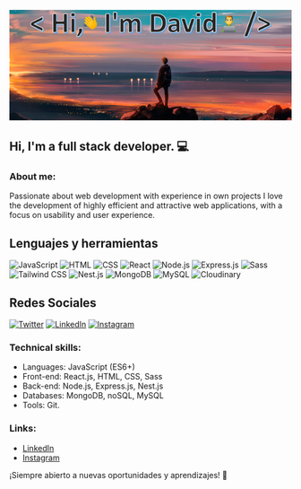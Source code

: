 ![imagen](https://github.com/MarckWeb/world-travel-JS/blob/master/img/Imagen7.png)

## Hi, I'm a full stack developer. 💻

### About me:
Passionate about web development with experience in own projects I love the development of highly efficient and attractive web applications, with a focus on usability and user experience.


## Lenguajes y herramientas
![JavaScript](https://img.shields.io/badge/-JavaScript-F7DF1E?style=flat&logo=javascript&logoColor=black)
![HTML](https://img.shields.io/badge/-HTML5-E34F26?style=flat&logo=html5&logoColor=white)
![CSS](https://img.shields.io/badge/-CSS3-1572B6?style=flat&logo=css3)
![React](https://img.shields.io/badge/-React-61DAFB?style=flat&logo=react&logoColor=white)
![Node.js](https://img.shields.io/badge/-Node.js-339933?style=flat&logo=node.js&logoColor=white)
![Express.js](https://img.shields.io/badge/-Express.js-000000?style=flat&logo=express&logoColor=white)
![Sass](https://img.shields.io/badge/-Sass-CC6699?style=flat&logo=sass&logoColor=white)
![Tailwind CSS](https://img.shields.io/badge/-Tailwind%20CSS-38B2AC?style=flat&logo=tailwind-css&logoColor=white)
![Nest.js](https://img.shields.io/badge/-Nest.js-E0234E?style=flat&logo=nestjs&logoColor=white)
![MongoDB](https://img.shields.io/badge/-MongoDB-47A248?style=flat&logo=mongodb&logoColor=white)
![MySQL](https://img.shields.io/badge/-MySQL-4479A1?style=flat&logo=mysql&logoColor=white)
![Cloudinary](https://img.shields.io/badge/-Cloudinary-60D5F9?style=flat&logo=cloudinary&logoColor=white)



## Redes Sociales
[![Twitter](https://img.shields.io/badge/-Twitter-1DA1F2?style=flat&logo=twitter&logoColor=white)](https://twitter.com/TuUsuario)
[![LinkedIn](https://img.shields.io/badge/-LinkedIn-0A66C2?style=flat&logo=linkedin&logoColor=white)](https://www.linkedin.com/in/TuUsuario)
[![Instagram](https://img.shields.io/badge/-Instagram-E4405F?style=flat&logo=instagram&logoColor=white)](https://www.instagram.com/TuUsuario)

### Technical skills:
- Languages: JavaScript (ES6+)
- Front-end: React.js, HTML, CSS, Sass
- Back-end: Node.js, Express.js, Nest.js
- Databases: MongoDB, noSQL, MySQL
- Tools: Git.

### Links:
- [LinkedIn](https://www.linkedin.com/in/david-marca/)
- [Instagram](https://www.instagram.com/invites/contact/?i=m35vdth2nmjg&utm_content=q5hru24)

¡Siempre abierto a nuevas oportunidades y aprendizajes! 🚀
